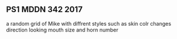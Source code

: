## PS1 MDDN 342 2017
a random grid of Mike with diffrent styles such as skin colr changes direction looking mouth size and horn number
